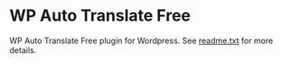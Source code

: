 # WP Auto Translate Free

WP Auto Translate Free plugin for Wordpress. See [readme.txt](readme.txt) for more details.
